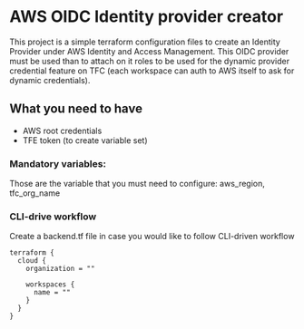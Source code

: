 # AWS OIDC Identity provider creator
This project is a simple terraform configuration files to create an Identity Provider under 
AWS Identity and Access Management.
This OIDC provider must be used than to attach on it roles to be used for the dynamic 
provider credential feature on TFC (each workspace can auth to AWS itself to ask for dynamic 
credentials).

## What you need to have
* AWS root credentials
* TFE token (to create variable set)

### Mandatory variables: 
Those are the variable that you must need to configure: aws_region, tfc_org_name

### CLI-drive workflow
Create a backend.tf file in case you would like to follow CLI-driven workflow

```
terraform {
  cloud {
    organization = ""

    workspaces {
      name = ""
    }
  }
}
```
